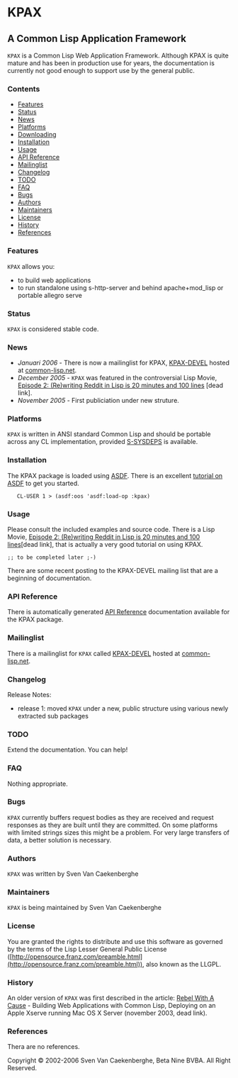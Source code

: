 # KPAX

## A Common Lisp Application Framework

`KPAX` is a Common Lisp Web Application Framework. 
Although KPAX is quite mature and has been in production use for years, the documentation is currently not good enough to support use by the general public.

### Contents

-   [Features](#features)
-   [Status](#status)
-   [News](#news)
-   [Platforms](#platforms)
-   [Downloading](#downloading)
-   [Installation](#installation)
-   [Usage](#usage)
-   [API Reference](#api)
-   [Mailinglist](#mailinglist)
-   [Changelog](#changelog)
-   [TODO](#tod)
-   [FAQ](#faq)
-   [Bugs](#bugs)
-   [Authors](#authors)
-   [Maintainers](#maintainers)
-   [License](#license)
-   [History](#history)
-   [References](#references)

### Features

`KPAX` allows you:

-   to build web applications
-   to run standalone using s-http-server and behind apache+mod\_lisp or
    portable allegro serve

### Status

`KPAX` is considered stable code.

### News

-   *Januari 2006* - There is now a mailinglist for KPAX,
    [KPAX-DEVEL](http://common-lisp.net/cgi-bin/mailman/listinfo/kpax-devel)
    hosted at [common-lisp.net](http://www.common-lisp.net).
-   *December 2005* - `KPAX` was featured in the controversial Lisp Movie,
    [Episode 2: (Re)writing Reddit in Lisp is 20 minutes and 100
    lines](http://homepage.mac.com/svc/LispMovies/index.html) [dead link].
-   *November 2005* - First publiciation under new struture.

### Platforms

`KPAX` is written in ANSI standard Common Lisp and should be portable
across any CL implementation, provided [S-SYSDEPS](https://github.com/svenvc/s-sysdeps) is available.

### Installation

The KPAX package is loaded using [ASDF](http://www.cliki.net/asdf).
There is an excellent [tutorial on
ASDF](http://constantly.at/lisp/asdf/) to get you started.

       CL-USER 1 > (asdf:oos 'asdf:load-op :kpax)

### Usage

Please consult the included examples and source code. There is a Lisp
Movie, [Episode 2: (Re)writing Reddit in Lisp is 20 minutes and 100
lines](http://homepage.mac.com/svc/LispMovies/index.html)[dead link], that is
actually a very good tutorial on using KPAX.

    ;; to be completed later ;-)

There are some recent posting to the KPAX-DEVEL mailing list that are a
beginning of documentation.

### API Reference

There is automatically generated [API Reference](API.html) documentation
available for the KPAX package.

### Mailinglist

There is a mailinglist for `KPAX` called
[KPAX-DEVEL](http://common-lisp.net/cgi-bin/mailman/listinfo/kpax-devel)
hosted at [common-lisp.net](http://www.common-lisp.net).

### Changelog

Release Notes:

-   release 1: moved `KPAX` under a new, public structure using various
    newly extracted sub packages

### TODO

Extend the documentation. You can help!

### FAQ

Nothing appropriate.

### Bugs

`KPAX` currently buffers request bodies as they are received and request
responses as they are built until they are committed. On some platforms
with limited strings sizes this might be a problem. For very large
transfers of data, a better solution is necessary.

### Authors

`KPAX` was written by Sven Van Caekenberghe

### Maintainers

`KPAX` is being maintained by Sven Van Caekenberghe

### License

You are granted the rights to distribute and use this software as
governed by the terms of the Lisp Lesser General Public License
([http://opensource.franz.com/preamble.html](http://opensource.franz.com/preamble.html)),
also known as the LLGPL.

### History

An older version of `KPAX` was first described in the article: [Rebel With
A Cause](http://homepage.mac.com/svc/RebelWithACause/index.html) -
Building Web Applications with Common Lisp, Deploying on an Apple Xserve
running Mac OS X Server (november 2003, dead link).

### References

Thera are no references.

Copyright © 2002-2006 Sven Van Caekenberghe, Beta Nine BVBA. All Right
Reserved.
